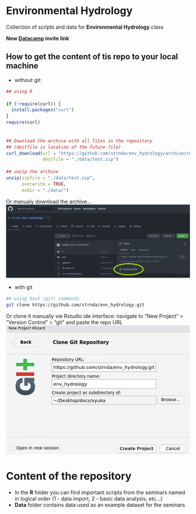 
<!-- README.md is generated from README.Rmd. Please edit that file -->

# Environmental Hydrology

Collection of scripts and data for **Environmental Hydrology** class

**New
[Datacamp](https://www.datacamp.com/groups/shared_links/4d01725e80c0cadfad7198b7e1327c9e2bf83b24976b2e52c029e9aace509ccf)
invite link**

## How to get the content of tis repo to your local machine

- without git:

``` r
## using R

if (!require(curl)) {
  install.packages("curl")
}
require(curl)


## Download the archive with all files in the repository
## (destfile is location of the future file)
curl_download(url = "https://github.com/strnda/env_hydrology/archive/refs/heads/main.zip", 
              destfile = "./data/test.zip")

## unzip the archive
unzip(zipfile = "./data/test.zip",
      overwrite = TRUE, 
      exdir = "./data/")
```

Or manualy download the archive… ![](figs/download.png)

- with git

``` bash
## using bash (git) commands
git clone https://github.com/strnda/env_hydrology.git
```

Or clone it manually vie Rstudio ide interface: navigate to “New
Project” \> “Version Control” \> “git” and paste the repo URL  
![](figs/git_repo_clone.png)

# Content of the repository

- In the **R** folder you can find important scripts from the seminars
  named in logical order (1 - data import, 2 - basic data analysis,
  etc…)  
- **Data** folder contains data used as an example dataset for the
  seminars
